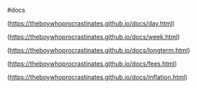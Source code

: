 #docs

(https://theboywhoprocrastinates.github.io/docs/day.html)

(https://theboywhoprocrastinates.github.io/docs/week.html)

(https://theboywhoprocrastinates.github.io/docs/longterm.html)

(https://theboywhoprocrastinates.github.io/docs/fees.html)

(https://theboywhoprocrastinates.github.io/docs/inflation.html)
